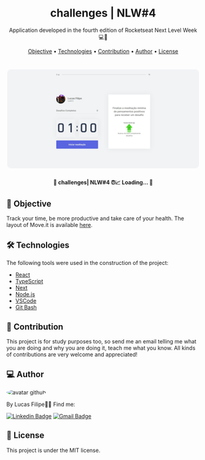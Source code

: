 <h1 align="center">
   challenges | NLW#4
</h1>
<p align="center"> Application developed in the fourth edition of Rocketseat Next Level Week 💻🚀 </p>

<p align="center">
 <a href="#objective">Objective</a> •
 <a href="#technologies">Technologies</a> • 
 <a href="#contribution">Contribution</a> • 
 <a href="#author">Author</a> • 
 <a href="#license">License</a>
</p>

<h1 align="center">
  <img width="500" style="border-radius: 10px" height="auto" alt="challenges" title="challanges" src="public/assets/home.jpeg" />
</h1>

<h4 align="center"> 
	🚧 challenges| NLW#4 ⏰📈 Loading...  🚧
</h4>

<h2 id="objective" > 🎯 Objective </h2>

Track your time, be more productive and take care of your health. The layout of Move.it is available <a href="https://www.figma.com/file/ge20pu3ofMOKoliUyKx1Nl/?viewer=1&node-id=">here</a>.

<h2 id="technologies"> 🛠 Technologies </h2>

The following tools were used in the construction of the project:

- [React](https://reactjs.org)
- [TypeScript](https://www.typescriptlang.org/)
- [Next](https://nextjs.org)
- [Node.js](https://nodejs.org/en/)
- [VSCode](https://code.visualstudio.com)
- [Git Bash](https://gitforwindows.org/)

<h2 id="contribution"> 🤝 Contribution </h2>

This project is for study purposes too, so send me an email telling me what you are doing and why you are doing it, teach me what you know. All kinds of contributions are very welcome and appreciated!

<h2 id="author"> 💻 Author </h2>

<img style="border-radius: 50%;" src="https://avatars.githubusercontent.com/u/74329721?v=4" width="100px;" alt="avatar github"/>

By Lucas Filipe👋🏽 Find me:

[![Linkedin Badge](https://img.shields.io/badge/-lucasfilipe-blue?style=flat-square&logo=Linkedin&logoColor=white&link=https://www.linkedin.com/in/anabrtorres/)](https://www.linkedin.com/in/lucas-ramos-1b61b81bb/)
[![Gmail Badge](https://img.shields.io/badge/-lucasfiliperamos99@gmail.com-c14438?style=flat-square&logo=Gmail&logoColor=white&link=mailto:lucasfiliperamos99@gmail.com)](mailto:lucasfiliperamos99@gmail.com)

<h2 id="license"> 📝 License </h2>

This project is under the MIT license.